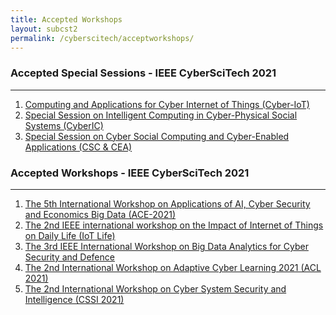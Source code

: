 ```yaml
---
title: Accepted Workshops 
layout: subcst2
permalink: /cyberscitech/acceptworkshops/
---
```

<h3>Accepted Special Sessions - IEEE CyberSciTech 2021</h3>

<hr/>

<ol><li><a href="/2021/assets/files/2021IEEE CyberScience_Cyber-IoT_Workshop.docx" target=_new>Computing and Applications for Cyber Internet of Things (Cyber-IoT)</a>
 </li>
<li><a href="/2021/assets/files/CyberIC_2021_CFP.docx" target=_new> Special Session on Intelligent Computing in Cyber-Physical Social Systems (CyberIC) </a>
</li>
 <li><a href="/2021/assets/files/CSCCEA_2021_word.docx" target=_new> Special Session on Cyber Social Computing and Cyber-Enabled Applications (CSC & CEA)</a>
</li>
</ol>

<h3>Accepted Workshops - IEEE CyberSciTech 2021</h3>
 <hr/>
<ol> 
 <li><a href="/2021/assets/files/ACE2021_CFPpost_workshop.pdf" target=_new>The 5th International Workshop on
Applications of AI, Cyber Security and Economics Big Data (ACE-2021)</a>
 </li>
 <li><a href="/2021/assets/files/CFP_IoT Life2021R1.pdf" target=_new>The
2nd IEEE international workshop on the Impact of Internet of Things on Daily Life  (IoT Life)</a>
 </li>

 <li><a href="/2021/assets/files/BigCyberSecurity2021-CFPV2.pdf" target=_new>
The 3rd IEEE International Workshop on Big Data Analytics for Cyber Security and Defence</a>
 </li>
<li><a href="/2021/assets/files/CFP of ACL2021.docx" target=_new>The 2nd International Workshop on Adaptive Cyber Learning 2021 (ACL 2021) </a></li>
<li><a href="/2021/assets/files/CSSI 2021CFPv4.pdf" target=_new>The 2nd International Workshop on Cyber
System Security and Intelligence (CSSI 2021)</a></li>
</ol>
<br/>
